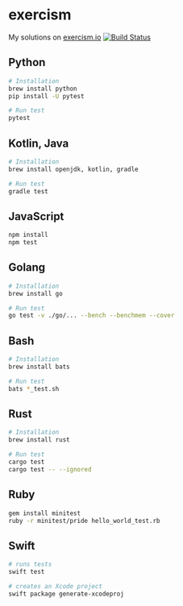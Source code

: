 # exercism

My solutions on [exercism.io](https://exercism.io/) [![Build Status](https://travis-ci.org/hanksudo/exercism.svg?branch=master)](https://travis-ci.org/hanksudo/exercism)

## Python

```bash
# Installation
brew install python
pip install -U pytest

# Run test
pytest
```

## Kotlin, Java

```bash
# Installation
brew install openjdk, kotlin, gradle

# Run test
gradle test
```

## JavaScript

```bash
npm install
npm test
```

## Golang

```bash
# Installation
brew install go

# Run test
go test -v ./go/... --bench --benchmem --cover
```

## Bash

```bash
# Installation
brew install bats

# Run test
bats *_test.sh
```

## Rust

```bash
# Installation
brew install rust

# Run test
cargo test
cargo test -- --ignored
```

## Ruby

```bash
gem install minitest
ruby -r minitest/pride hello_world_test.rb
```

## Swift

```bash
# runs tests 
swift test

# creates an Xcode project
swift package generate-xcodeproj
```